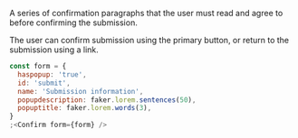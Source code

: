 A series of confirmation paragraphs that the user must read and agree to before confirming the submission.

The user can confirm submission using the primary button, or return to the submission using a link.

```js
const form = {
  haspopup: 'true',
  id: 'submit',
  name: 'Submission information',
  popupdescription: faker.lorem.sentences(50),
  popuptitle: faker.lorem.words(3),
}
;<Confirm form={form} />
```
